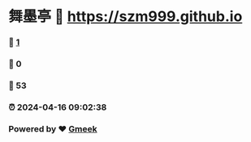 # 舞墨亭 :link: https://szm999.github.io 
### :page_facing_up: [1](https://szm999.github.io/tag.html) 
### :speech_balloon: 0 
### :hibiscus: 53 
### :alarm_clock: 2024-04-16 09:02:38 
### Powered by :heart: [Gmeek](https://github.com/Meekdai/Gmeek)
